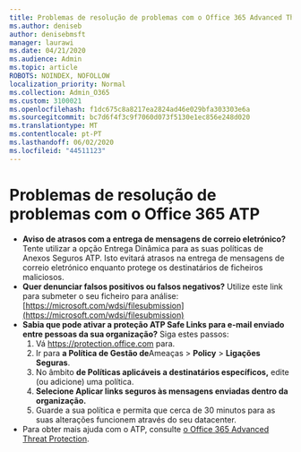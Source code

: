 ```yaml
---
title: Problemas de resolução de problemas com o Office 365 Advanced Threat Protection (ATP)
ms.author: deniseb
author: denisebmsft
manager: laurawi
ms.date: 04/21/2020
ms.audience: Admin
ms.topic: article
ROBOTS: NOINDEX, NOFOLLOW
localization_priority: Normal
ms.collection: Admin_O365
ms.custom: 3100021
ms.openlocfilehash: f1dc675c8a8217ea2824ad46e029bfa303303e6a
ms.sourcegitcommit: bc7d6f4f3c9f7060d073f5130e1ec856e248d020
ms.translationtype: MT
ms.contentlocale: pt-PT
ms.lasthandoff: 06/02/2020
ms.locfileid: "44511123"
---
```

# <a name="troubleshoot-issues-with-office-365-atp"></a>Problemas de resolução de problemas com o Office 365 ATP

- **Aviso de atrasos com a entrega de mensagens de correio eletrónico?** Tente utilizar a opção Entrega Dinâmica para as suas políticas de Anexos Seguros ATP. Isto evitará atrasos na entrega de mensagens de correio eletrónico enquanto protege os destinatários de ficheiros maliciosos.
- **Quer denunciar falsos positivos ou falsos negativos?** Utilize este link para submeter o seu ficheiro para análise:[https://microsoft.com/wdsi/filesubmission](https://microsoft.com/wdsi/filesubmission)
- **Sabia que pode ativar a proteção ATP Safe Links para e-mail enviado entre pessoas da sua organização?** Siga estes passos:
    1. Vá https://protection.office.com para.
    2. Ir para **a Política de Gestão de**Ameaças  >  **Policy**  >  **Ligações Seguras**.
    3. No âmbito **de Políticas aplicáveis a destinatários específicos,** edite (ou adicione) uma política.
    4. **Selecione Aplicar links seguros às mensagens enviadas dentro da organização.**
    5. Guarde a sua política e permita que cerca de 30 minutos para as suas alterações funcionem através do seu datacenter.
- Para obter mais ajuda com o ATP, consulte [o Office 365 Advanced Threat Protection](https://docs.microsoft.com/microsoft-365/security/office-365-security/office-365-atp).